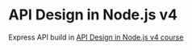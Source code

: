 # API Design in Node.js v4

Express API build in [API Design in Node.js v4 course](https://frontendmasters.com/courses/api-design-nodejs-v4/)
